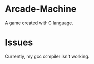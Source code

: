 # Arcade-Machine
A game created with C language.

# Issues
Currently, my gcc compiler isn't working.
